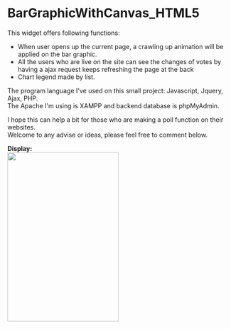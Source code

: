 # BarGraphicWithCanvas_HTML5
This widget offers following functions:
<ul>
  <li>When user opens up the current page, a crawling up animation will be applied on the bar graphic.</li>
  <li>All the users who are live on the site can see the changes of votes by having a ajax request keeps refreshing the page at the back</li>
  <li>Chart legend made by list.</li>
</ul>

The program language I've used on this small project: Javascript, Jquery, Ajax, PHP. <br/>
The Apache I'm using is XAMPP and backend database is phpMyAdmin.<br/>

I hope this can help a bit for those who are making a poll function on their websites.<br/> Welcome to any advise or ideas, please feel free to comment below.<br/>

<strong>Display:</strong><br/>
<img src="https://i.imgur.com/aussHiN.png" width="250" height="380"/>
